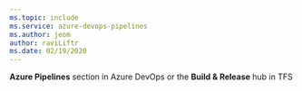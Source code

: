 ```yaml
---
ms.topic: include
ms.service: azure-devops-pipelines
ms.author: jeom
author: raviLiftr
ms.date: 02/19/2020
---
```


**Azure Pipelines** section in Azure DevOps or the **Build &amp; Release** hub in TFS
